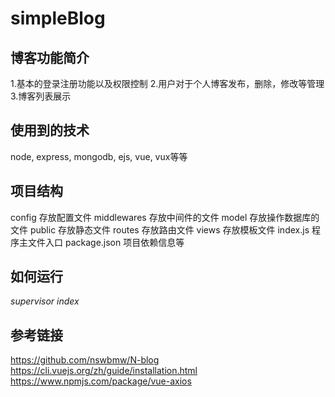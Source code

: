 # simpleBlog

## 博客功能简介
1.基本的登录注册功能以及权限控制
2.用户对于个人博客发布，删除，修改等管理
3.博客列表展示

## 使用到的技术
node, express, mongodb, ejs, vue, vux等等

## 项目结构
config       存放配置文件
middlewares  存放中间件的文件
model        存放操作数据库的文件
public       存放静态文件
routes       存放路由文件
views        存放模板文件
index.js     程序主文件入口
package.json 项目依赖信息等

## 如何运行
*supervisor index*

## 参考链接
https://github.com/nswbmw/N-blog
https://cli.vuejs.org/zh/guide/installation.html
https://www.npmjs.com/package/vue-axios
